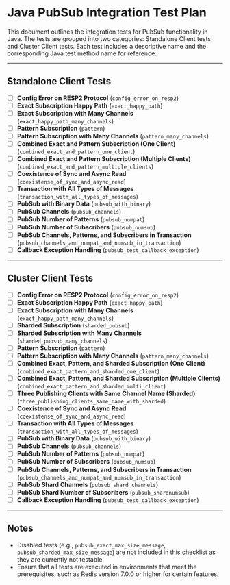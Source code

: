 # Java PubSub Integration Test Plan

This document outlines the integration tests for PubSub functionality in Java. The tests are grouped into two categories: Standalone Client tests and Cluster Client tests. Each test includes a descriptive name and the corresponding Java test method name for reference.

---

## Standalone Client Tests

- [ ] **Config Error on RESP2 Protocol** (`config_error_on_resp2`)
- [ ] **Exact Subscription Happy Path** (`exact_happy_path`)
- [ ] **Exact Subscription with Many Channels** (`exact_happy_path_many_channels`)
- [ ] **Pattern Subscription** (`pattern`)
- [ ] **Pattern Subscription with Many Channels** (`pattern_many_channels`)
- [ ] **Combined Exact and Pattern Subscription (One Client)** (`combined_exact_and_pattern_one_client`)
- [ ] **Combined Exact and Pattern Subscription (Multiple Clients)** (`combined_exact_and_pattern_multiple_clients`)
- [ ] **Coexistence of Sync and Async Read** (`coexistense_of_sync_and_async_read`)
- [ ] **Transaction with All Types of Messages** (`transaction_with_all_types_of_messages`)
- [ ] **PubSub with Binary Data** (`pubsub_with_binary`)
- [ ] **PubSub Channels** (`pubsub_channels`)
- [ ] **PubSub Number of Patterns** (`pubsub_numpat`)
- [ ] **PubSub Number of Subscribers** (`pubsub_numsub`)
- [ ] **PubSub Channels, Patterns, and Subscribers in Transaction** (`pubsub_channels_and_numpat_and_numsub_in_transaction`)
- [ ] **Callback Exception Handling** (`pubsub_test_callback_exception`)

---

## Cluster Client Tests

- [ ] **Config Error on RESP2 Protocol** (`config_error_on_resp2`)
- [ ] **Exact Subscription Happy Path** (`exact_happy_path`)
- [ ] **Exact Subscription with Many Channels** (`exact_happy_path_many_channels`)
- [ ] **Sharded Subscription** (`sharded_pubsub`)
- [ ] **Sharded Subscription with Many Channels** (`sharded_pubsub_many_channels`)
- [ ] **Pattern Subscription** (`pattern`)
- [ ] **Pattern Subscription with Many Channels** (`pattern_many_channels`)
- [ ] **Combined Exact, Pattern, and Sharded Subscription (One Client)** (`combined_exact_pattern_and_sharded_one_client`)
- [ ] **Combined Exact, Pattern, and Sharded Subscription (Multiple Clients)** (`combined_exact_pattern_and_sharded_multi_client`)
- [ ] **Three Publishing Clients with Same Channel Name (Sharded)** (`three_publishing_clients_same_name_with_sharded`)
- [ ] **Coexistence of Sync and Async Read** (`coexistense_of_sync_and_async_read`)
- [ ] **Transaction with All Types of Messages** (`transaction_with_all_types_of_messages`)
- [ ] **PubSub with Binary Data** (`pubsub_with_binary`)
- [ ] **PubSub Channels** (`pubsub_channels`)
- [ ] **PubSub Number of Patterns** (`pubsub_numpat`)
- [ ] **PubSub Number of Subscribers** (`pubsub_numsub`)
- [ ] **PubSub Channels, Patterns, and Subscribers in Transaction** (`pubsub_channels_and_numpat_and_numsub_in_transaction`)
- [ ] **PubSub Shard Channels** (`pubsub_shard_channels`)
- [ ] **PubSub Shard Number of Subscribers** (`pubsub_shardnumsub`)
- [ ] **Callback Exception Handling** (`pubsub_test_callback_exception`)

---

## Notes

- Disabled tests (e.g., `pubsub_exact_max_size_message`, `pubsub_sharded_max_size_message`) are not included in this checklist as they are currently not testable.
- Ensure that all tests are executed in environments that meet the prerequisites, such as Redis version 7.0.0 or higher for certain features.
